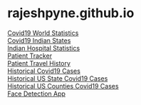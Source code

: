 # rajeshpyne.github.io

<a href="https://rajeshpyne.github.io/covid19.html">Covid19 World Statistics</a><br/>
<a href="https://rajeshpyne.github.io/indian_state_agg.html">Covid19 Indian States</a><br/>
<a href="https://rajeshpyne.github.io/indian_hospitals_agg.html">Indian Hospital Statistics</a><br/>
<a href="https://rajeshpyne.github.io/covid19_patient_tracking.html">Patient Tracker</a><br/>
<a href="https://rajeshpyne.github.io/patient_travel_history.html">Patient Travel History</a><br/>
<a href="https://rajeshpyne.github.io/historical_timeseries_indian_state.html">Historical Covid19 Cases</a><br/>
<a href="https://rajeshpyne.github.io/US_States_Statistics.html">Historical US State Covid19 Cases</a><br/>
<a href="https://rajeshpyne.github.io/US_Counties_Statistics.html">Historical US Counties Covid19 Cases</a><br/>
<a href="https://faceai.herokuapp.com">Face Detection App</a><br/>

